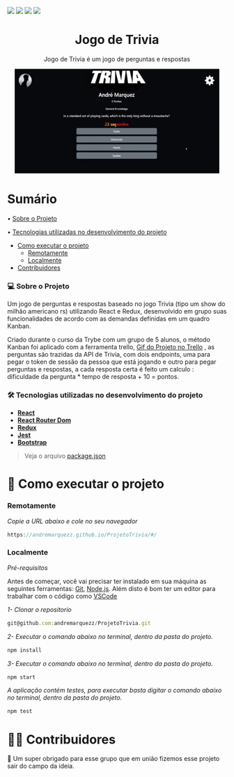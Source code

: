 <img src="https://img.shields.io/github/issues/andremarquezz/ProjetoTrivia?style=plastic"/> <img src="https://img.shields.io/github/forks/andremarquezz/ProjetoTrivia?style=plastic"/> <img src="https://img.shields.io/github/stars/andremarquezz/ProjetoTrivia?style=plastic"/> <img src="https://img.shields.io/github/license/andremarquezz/ProjetoTrivia?style=plastic"/>

<h1 align="center">Jogo de Trivia</h1>
<p align="center">Jogo de Trivia é um jogo de perguntas e respostas</p>
<p align="center"> 
  <img width="470" src="src/assets/to_readme/triviaGif.gif">
 </p>

# Sumário
• [Sobre o Projeto](#-sobre-o-projeto)

• [Tecnologias utilizadas no desenvolvimento do projeto](#-tecnologias-utilizadas-no-desenvolvimento-do-projeto)
- [Como executar o projeto](#-como-executar-o-projeto)
  -  [Remotamente](#remotamente)
  -  [Localmente](#localmente)
- [Contribuidores](#-contribuidores)


### 💻 Sobre o Projeto

<p>Um jogo de perguntas e respostas baseado no jogo Trivia (tipo um show do milhão americano rs) utilizando React e Redux, desenvolvido em grupo suas funcionalidades de acordo com as demandas definidas em um quadro Kanban.</p>
<p>Criado durante o curso da Trybe com um grupo de 5 alunos, o método Kanban foi aplicado com a ferramenta trello, <a target="_blank" href="src/assets/to_readme/trelloKanban.gif">Gif do Projeto no Trello</a> , as perguntas são trazidas da API de Trivia, com dois endpoints, uma para pegar o token de sessão da pessoa que está jogando e outro para pegar perguntas e respostas, a cada resposta certa é feito um calculo : dificuldade da pergunta * tempo de resposta + 10 = pontos. </p> 

### 🛠 Tecnologias utilizadas no desenvolvimento do projeto
-   **[React](https://github.com/facebook/react)**
-   **[React Router Dom](https://github.com/ReactTraining/react-router/tree/master/packages/react-router-dom)**
-   **[Redux](https://github.com/facebook/react)**
-   **[Jest](https://github.com/facebook/jest#-delightful-javascript-testing)**
-   **[Bootstrap](https://getbootstrap.com/)**
> Veja o arquivo [package.json](https://github.com/andremarquezz/ProjetoTrivia/blob/Trivia/package.json)

# 🚀 Como executar o projeto
### Remotamente

*Copie a URL abaixo e cole no seu navegador*
```jsx 
https://andremarquezz.github.io/ProjetoTrivia/#/
```
### Localmente
*Pré-requisitos*

Antes de começar, você vai precisar ter instalado em sua máquina as seguintes ferramentas:
[Git](https://git-scm.com), [Node.js](https://nodejs.org/en/). 
Além disto é bom ter um editor para trabalhar com o código como [VSCode](https://code.visualstudio.com/)

*1- Clonar o repositorio* 
```jsx 
git@github.com:andremarquezz/ProjetoTrivia.git
```
*2- Executar o comando abaixo no terminal, dentro da pasta do projeto.* 
```jsx 
npm install
```
*3- Executar o comando abaixo no terminal, dentro da pasta do projeto.* 
```jsx 
npm start
```
*A aplicação contém testes, para executar basta digitar o comando abaixo no terminal, dentro da pasta do projeto.* 
```jsx 
npm test
```

# 👨‍💻 Contribuidores

💜 Um super obrigado para esse grupo que em união fizemos esse projeto sair do campo da ideia.

